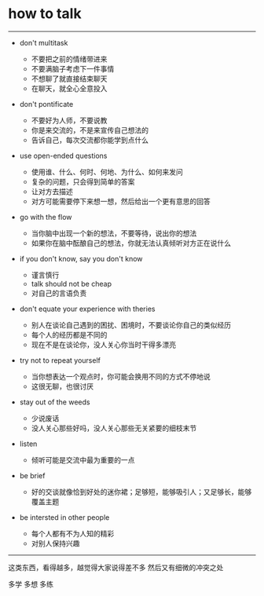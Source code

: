 # how to talk

---

- don't multitask
	- 不要把之前的情绪带进来
	- 不要满脑子考虑下一件事情
	- 不想聊了就直接结束聊天
	- 在聊天，就全心全意投入
- don't pontificate
	- 不要好为人师，不要说教
	- 你是来交流的，不是来宣传自己想法的
	- 告诉自己，每次交流都你能学到点什么
- use open-ended questions
	- 使用谁、什么、何时、何地、为什么、如何来发问
	- 复杂的问题，只会得到简单的答案
	- 让对方去描述
	- 对方可能需要停下来想一想，然后给出一个更有意思的回答
- go with the flow
	- 当你脑中出现一个新的想法，不要等待，说出你的想法
	- 如果你在脑中酝酿自己的想法，你就无法认真倾听对方正在说什么
- if you don't know, say you don't know
	- 谨言慎行
	- talk should not be cheap
	- 对自己的言语负责
- don't equate your experience with theries
	- 别人在谈论自己遇到的困扰、困境时，不要谈论你自己的类似经历
	- 每个人的经历都是不同的
	- 现在不是在谈论你，没人关心你当时干得多漂亮
- try not to repeat yourself
	- 当你想表达一个观点时，你可能会换用不同的方式不停地说
	- 这很无聊，也很讨厌
- stay out of the weeds
	- 少说废话
	- 没人关心那些好吗，没人关心那些无关紧要的细枝末节
- listen
	- 倾听可能是交流中最为重要的一点
- be brief
	- 好的交谈就像恰到好处的迷你裙；足够短，能够吸引人；又足够长，能够覆盖主题

- be intersted in other people
	- 每个人都有不为人知的精彩
	- 对别人保持兴趣

---

这类东西，看得越多，越觉得大家说得差不多
然后又有细微的冲突之处

多学 多想 多练
